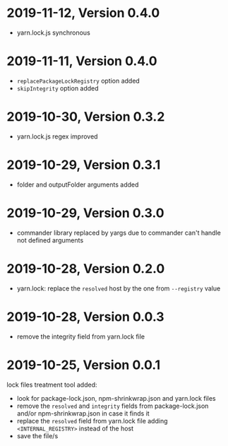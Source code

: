 2019-11-12, Version 0.4.0
=========================

 - yarn.lock.js synchronous

2019-11-11, Version 0.4.0
=========================

 - `replacePackageLockRegistry` option added
 - `skipIntegrity` option added

2019-10-30, Version 0.3.2
=========================

 - yarn.lock.js regex improved

2019-10-29, Version 0.3.1
=========================

 - folder and outputFolder arguments added

2019-10-29, Version 0.3.0
=========================

 - commander library replaced by yargs due to commander can't handle not defined arguments

2019-10-28, Version 0.2.0
=========================

 - yarn.lock: replace the `resolved` host by the one from `--registry` value

2019-10-28, Version 0.0.3
=========================

 - remove the integrity field from yarn.lock file

2019-10-25, Version 0.0.1
=========================

lock files treatment tool added:
 - look for package-lock.json, npm-shrinkwrap.json and yarn.lock files
 - remove the `resolved` and `integrity` fields from package-lock.json and/or npm-shrinkwrap.json in case it finds it
 - replace the `resolved` field from yarn.lock file adding `<INTERNAL_REGISTRY>` instead of the host
 - save the file/s

